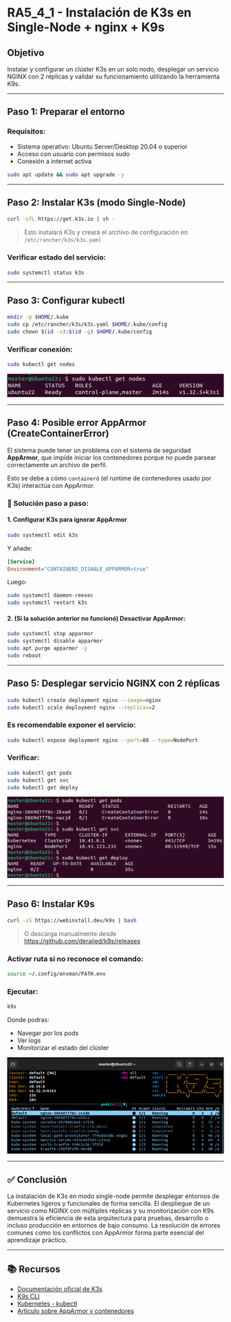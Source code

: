 # RA5_4_1 - Instalación de K3s en Single-Node + nginx + K9s

## Objetivo

Instalar y configurar un clúster K3s en un solo nodo, desplegar un servicio NGINX con 2 réplicas y validar su funcionamiento utilizando la herramienta K9s.

---

## Paso 1: Preparar el entorno

### Requisitos:
- Sistema operativo: Ubuntu Server/Desktop 20.04 o superior
- Acceso con usuario con permisos sudo
- Conexión a internet activa

```bash
sudo apt update && sudo apt upgrade -y
```

---

## Paso 2: Instalar K3s (modo Single-Node)

```bash
curl -sfL https://get.k3s.io | sh -
```

> Esto instalará K3s y creará el archivo de configuración en `/etc/rancher/k3s/k3s.yaml`

### Verificar estado del servicio:
```bash
sudo systemctl status k3s
```

---

## Paso 3: Configurar kubectl

```bash
mkdir -p $HOME/.kube
sudo cp /etc/rancher/k3s/k3s.yaml $HOME/.kube/config
sudo chown $(id -u):$(id -g) $HOME/.kube/config
```

### Verificar conexión:
```bash
sudo kubectl get nodes
```

![Getnodes](./assets/Getnodes.png) 

--- 

## Paso 4: Posible error AppArmor (CreateContainerError)

El sistema puede tener un problema con el sistema de seguridad **AppArmor**, que impide iniciar los contenedores porque no puede parsear correctamente un archivo de perfil.

Esto se debe a cómo `containerd` (el runtime de contenedores usado por K3s) interactúa con AppArmor.

### 🔧 Solución paso a paso: 

#### 1. Configurar K3s para ignorar AppArmor
```bash
sudo systemctl edit k3s
```
Y añade:
```ini
[Service]
Environment="CONTAINERD_DISABLE_APPARMOR=true"
```
Luego:
```bash
sudo systemctl daemon-reexec
sudo systemctl restart k3s
```
 
#### 2. (Si la solución anterior no funcionó) Desactivar AppArmor: 
```bash
sudo systemctl stop apparmor
sudo systemctl disable apparmor
sudo apt purge apparmor -y
sudo reboot
```

 
--- 

 
## Paso 5: Desplegar servicio NGINX con 2 réplicas

```bash
sudo kubectl create deployment nginx --image=nginx
sudo kubectl scale deployment nginx --replicas=2
```

### Es recomendable exponer el servicio:
```bash
sudo kubectl expose deployment nginx --port=80 --type=NodePort
```

### Verificar:
```bash
sudo kubectl get pods
sudo kubectl get svc
sudo kubectl get deploy
```

![DesplegarNGINX](./assets/DesplegarNGINX.png)

---

## Paso 6: Instalar K9s

```bash
curl -sS https://webinstall.dev/k9s | bash
```

> O descarga manualmente desde https://github.com/derailed/k9s/releases

### Activar ruta si no reconoce el comando:
```bash
source ~/.config/envman/PATH.env
```

### Ejecutar:
```bash
k9s
```

Donde podras:
- Navegar por los pods
- Ver logs
- Monitorizar el estado del clúster


![5_4_1-k9s](./assets/5_4_1-k9s.png) 

 
---

## ✅ Conclusión

La instalación de K3s en modo single-node permite desplegar entornos de Kubernetes ligeros y funcionales de forma sencilla. El despliegue de un servicio como NGINX con múltiples réplicas y su monitorización con K9s demuestra la eficiencia de esta arquitectura para pruebas, desarrollo o incluso producción en entornos de bajo consumo. La resolución de errores comunes como los conflictos con AppArmor forma parte esencial del aprendizaje práctico.

---

## 📚 Recursos

- [Documentación oficial de K3s](https://k3s.io/)
- [K9s CLI](https://k9scli.io/)
- [Kubernetes - kubectl](https://kubernetes.io/docs/reference/kubectl/overview/)
- [Artículo sobre AppArmor y contenedores](https://wiki.ubuntu.com/AppArmor)
